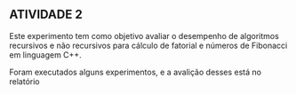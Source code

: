 ## ATIVIDADE 2

Este experimento tem como objetivo avaliar o desempenho de algoritmos recursivos e não recursivos para cálculo de fatorial e números de Fibonacci em linguagem C++.

Foram executados alguns experimentos, e a avalição desses está no relatório